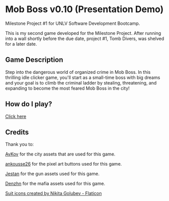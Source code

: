 # Mob Boss v0.10 (Presentation Demo)

Milestone Project #1 for UNLV Software Development Bootcamp.

This is my second game developed for the Milestone Project. After running into a wall shortly before the due date, project #1, Tomb Divers, was shelved for a later date.

## Game Description

Step into the dangerous world of organized crime in Mob Boss. In this thrilling idle clicker game, you'll start as a small-time boss with big dreams and your goal is to climb the criminal ladder by stealing, threatening, and expanding to become the most feared Mob Boss in the city!

## How do I play?

[Click here](https://zachplatypus.github.io/Mob-Boss/)

## Credits

Thank you to:

[AvKov](https://avkov.itch.io/city-tilemap-32x32) for the city assets that are used for this game.

[ankousse26](https://ankousse26.itch.io/pixel-art-boutons) for the pixel art buttons used for this game.

[Jestan](https://jestan.itch.io/weapons-pack) for the gun assets used for this game.

[Denzhn](https://denzhn.itch.io/pixelart-mafia-characters) for the mafia assets used for this game.

[Suit icons created by Nikita Golubev - Flaticon](https://www.flaticon.com/free-icons/suit)